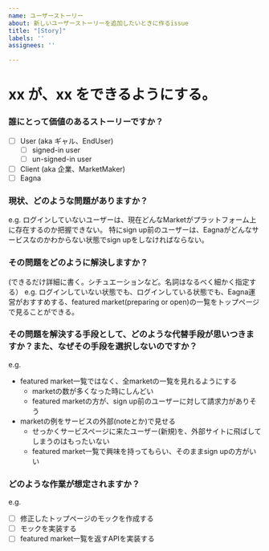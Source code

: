 ```yaml
---
name: ユーザーストーリー
about: 新しいユーザーストーリーを追加したいときに作るissue
title: "[Story]"
labels: ''
assignees: ''

---
```


xx が、xx をできるようにする。
===

### 誰にとって価値のあるストーリーですか？

- [ ] User (aka ギャル、EndUser)
  - [ ] signed-in user
  - [ ] un-signed-in user
- [ ] Client (aka 企業、MarketMaker)
- [ ] Eagna

### 現状、どのような問題がありますか？

e.g.
ログインしていないユーザーは、現在どんなMarketがプラットフォーム上に存在するのか把握できない。
特にsign up前のユーザーは、Eagnaがどんなサービスなのかわからない状態でsign upをしなければならない。

### その問題をどのように解決しますか？

(できるだけ詳細に書く。シチュエーションなど。名詞はなるべく細かく指定する）
e.g.
ログインしていない状態でも、ログインしている状態でも、Eagna運営がおすすめする、featured market(preparing or open)の一覧をトップページで見ることができる。

### その問題を解決する手段として、どのような代替手段が思いつきますか？また、なぜその手段を選択しないのですか？

e.g.
- featured market一覧ではなく、全marketの一覧を見れるようにする
  - marketの数が多くなった時にしんどい
  - featured marketの方が、sign up前のユーザーに対して請求力がありそう
- marketの例をサービスの外部(noteとか)で見せる
  - せっかくサービスページに来たユーザー(新規)を、外部サイトに飛ばしてしまうのはもったいない
  - featured market一覧で興味を持ってもらい、そのままsign upの方がいい

### どのような作業が想定されますか？

e.g.
- [ ] 修正したトップページのモックを作成する
- [ ] モックを実装する
- [ ] featured market一覧を返すAPIを実装する
